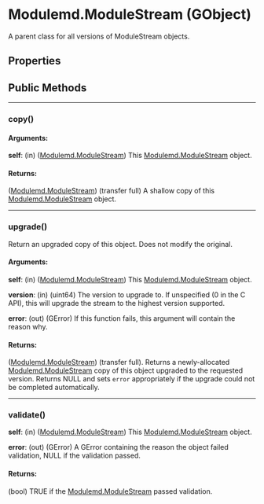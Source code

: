 # Modulemd.ModuleStream (GObject)
A parent class for all versions of ModuleStream objects.

## Properties

## Public Methods

---
### copy()
#### Arguments:
__self__: (in) ([Modulemd.ModuleStream](Modulemd.ModuleStream.md)) This [Modulemd.ModuleStream](Modulemd.ModuleStream.md) object.

#### Returns:
([Modulemd.ModuleStream](Modulemd.ModuleStream.md)) (transfer full) A shallow copy of this [Modulemd.ModuleStream](Modulemd.ModuleStream.md) object.

---
### upgrade()
Return an upgraded copy of this object. Does not modify the original.

#### Arguments:
__self__: (in) ([Modulemd.ModuleStream](Modulemd.ModuleStream.md)) This [Modulemd.ModuleStream](Modulemd.ModuleStream.md) object.

__version__: (in) (uint64) The version to upgrade to. If unspecified (0 in the C API), this will upgrade the stream to the highest version supported.

__error__: (out) (GError) If this function fails, this argument will contain the reason why.

#### Returns:
([Modulemd.ModuleStream](Modulemd.ModuleStream.md)) (transfer full). Returns a newly-allocated [Modulemd.ModuleStream](Modulemd.ModuleStream.md) copy of this object upgraded to the requested version. Returns NULL and sets `error` appropriately if the upgrade could not be completed automatically.

---
### validate()
__self__: (in) ([Modulemd.ModuleStream](Modulemd.ModuleStream.md)) This [Modulemd.ModuleStream](Modulemd.ModuleStream.md) object.

__error__: (out) (GError) A GError containing the reason the object failed validation, NULL if the validation passed.

#### Returns:
(bool) TRUE if the [Modulemd.ModuleStream](Modulemd.ModuleStream.md) passed validation.
